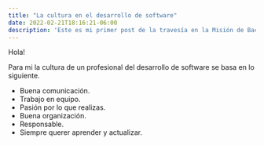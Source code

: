 ```yaml
---
title: "La cultura en el desarrollo de software"
date: 2022-02-21T18:16:21-06:00
description: 'Este es mi primer post de la travesía en la Misión de Backend con Node JS de Launch X.'
---
```


Hola! 

Para mi la cultura de un profesional del desarrollo de software se basa en lo siguiente.

- Buena comunicación.
- Trabajo en equipo.
- Pasión por lo que realizas.
- Buena organización.
- Responsable.
- Siempre querer aprender y actualizar.
